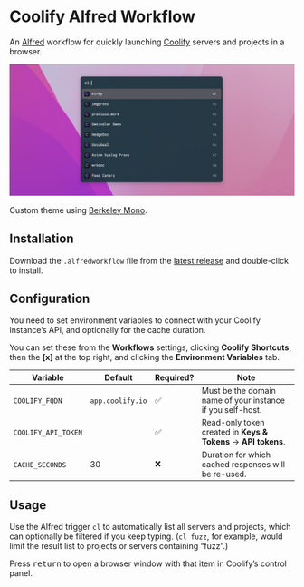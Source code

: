 # Coolify Alfred Workflow

An [Alfred](https://www.alfredapp.com) workflow for quickly launching [Coolify](https://coolify.io) servers and projects in a browser.

![Workflow screenshot](resources/screenshot.png)

Custom theme using [Berkeley Mono](https://berkeleygraphics.com/typefaces/berkeley-mono/).

## Installation

Download the `.alfredworkflow` file from the [latest release](https://github.com/mattstein/alfred-coolify-workflow/releases) and double-click to install.

## Configuration

You need to set environment variables to connect with your Coolify instance’s API, and optionally for the cache duration.

You can set these from the **Workflows** settings, clicking **Coolify Shortcuts**, then the **[x]** at the top right, and clicking the **Environment Variables** tab.

| Variable | Default | Required? | Note |
| --- | --- | --- | --- |
| `COOLIFY_FQDN` | `app.coolify.io` | ✅ | Must be the domain name of your instance if you self-host. |
| `COOLIFY_API_TOKEN` | | ✅ | Read-only token created in **Keys & Tokens** → **API tokens**. |
| `CACHE_SECONDS` | 30 | ❌ | Duration for which cached responses will be re-used. |

## Usage

Use the Alfred trigger `cl` to automatically list all servers and projects, which can optionally be filtered if you keep typing. (`cl fuzz`, for example, would limit the result list to projects or servers containing “fuzz”.)

Press <kbd>return</kbd> to open a browser window with that item in Coolify’s control panel.
